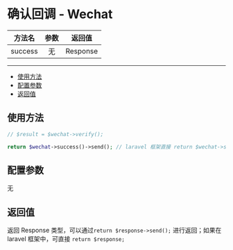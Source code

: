 # 确认回调 - Wechat

| 方法名 | 参数 | 返回值 |
| :---: | :---: | :---: |
| success | 无 | Response |

---

- [使用方法](#使用方法)
- [配置参数](#配置参数)
- [返回值](#返回值)

<a name="使用方法"></a>

## 使用方法

```PHP
// $result = $wechat->verify();

return $wechat->success()->send(); // laravel 框架直接 return $wechat->success();
```

<a name="配置参数"></a>

## 配置参数

无

<a name="返回值"></a>

## 返回值

返回 Response 类型，可以通过`return $response->send();` 进行返回；如果在 laravel 框架中，可直接 `return $response;`
